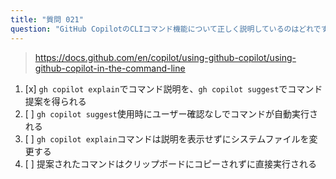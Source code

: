 ```yaml
---
title: "質問 021"
question: "GitHub CopilotのCLIコマンド機能について正しく説明しているのはどれですか？"
---
```


> https://docs.github.com/en/copilot/using-github-copilot/using-github-copilot-in-the-command-line
1. [x] `gh copilot explain`でコマンド説明を、`gh copilot suggest`でコマンド提案を得られる
1. [ ] `gh copilot suggest`使用時にユーザー確認なしでコマンドが自動実行される
1. [ ] `gh copilot explain`コマンドは説明を表示せずにシステムファイルを変更する
1. [ ] 提案されたコマンドはクリップボードにコピーされずに直接実行される